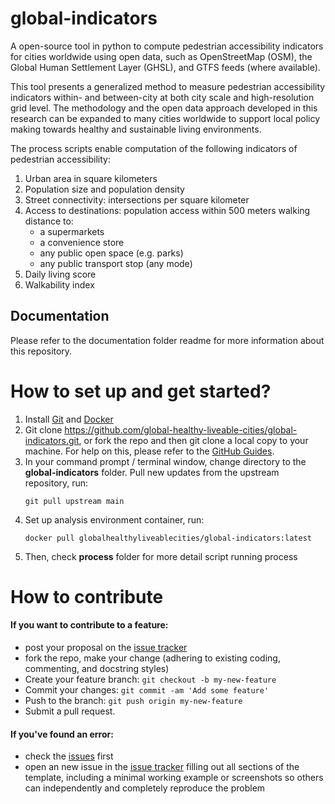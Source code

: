 # global-indicators

A open-source tool in python to compute pedestrian accessibility indicators for cities worldwide using open data, such as OpenStreetMap (OSM), the Global Human Settlement Layer (GHSL), and GTFS feeds (where available).

This tool presents a generalized method to measure pedestrian accessibility indicators within- and between-city at both city scale and high-resolution grid level. The methodology and the open data approach developed in this research can be expanded to many cities worldwide to support local policy making towards healthy and sustainable living environments.

The process scripts enable computation of the following indicators of pedestrian accessibility:
1. Urban area in square kilometers
2. Population size and population density  
3. Street connectivity: intersections per square kilometer
4. Access to destinations: population access within 500 meters walking distance to:  
    - a supermarkets
    - a convenience store
    - any public open space (e.g. parks)
    - any public transport stop (any mode)
5. Daily living score
6. Walkability index

## Documentation
Please refer to the documentation folder readme for more information about this repository.

# How to set up and get started?

1. Install [Git](https://git-scm.com/downloads) and [Docker](https://www.docker.com/products/docker-desktop)
1. Git clone https://github.com/global-healthy-liveable-cities/global-indicators.git, or fork the repo and then git clone a local copy to your machine. For help on this, please refer to the [GitHub Guides](https://guides.github.com/).
1. In your command prompt / terminal window, change directory to the **global-indicators** folder. Pull new updates from the upstream repository, run:
    ```
    git pull upstream main
    ```
1. Set up analysis environment container, run:
    ```
    docker pull globalhealthyliveablecities/global-indicators:latest
    ```
2. Then, check **process** folder for more detail script running process


# How to contribute

#### If you want to contribute to a feature:

  - post your proposal on the [issue tracker](https://github.com/global-healthy-liveable-cities/global-indicators/issues)
  - fork the repo, make your change (adhering to existing coding, commenting, and docstring styles)
  - Create your feature branch: `git checkout -b my-new-feature`
  - Commit your changes: `git commit -am 'Add some feature'`
  - Push to the branch: `git push origin my-new-feature`
  - Submit a pull request.

#### If you've found an error:

  - check the [issues](https://github.com/global-healthy-liveable-cities/global-indicators/issues) first
  - open an new issue in the [issue tracker](https://github.com/global-healthy-liveable-cities/global-indicators/issues) filling out all sections of the template, including a minimal working example or screenshots so others can independently and completely reproduce the problem
